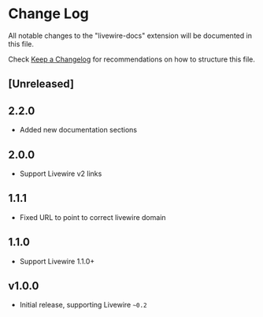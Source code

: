 # Change Log

All notable changes to the "livewire-docs" extension will be documented in this file.

Check [Keep a Changelog](http://keepachangelog.com/) for recommendations on how to structure this file.

## [Unreleased]

## 2.2.0
- Added new documentation sections

## 2.0.0

- Support Livewire v2 links

## 1.1.1

- Fixed URL to point to correct livewire domain

## 1.1.0

- Support Livewire 1.1.0+

## v1.0.0

- Initial release, supporting Livewire `~0.2`
